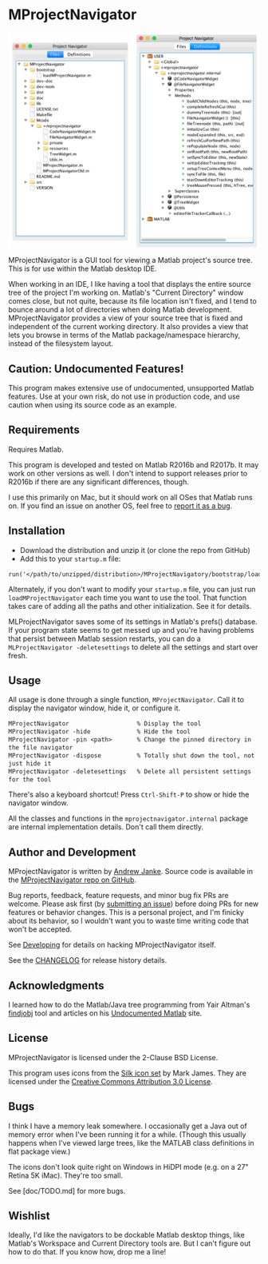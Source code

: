 MProjectNavigator
=====================

![MProjectNavigator Screnshots](doc/images/combined-macOS.png)

MProjectNavigator is a GUI tool for viewing a Matlab project's source tree. This is for use within the Matlab desktop IDE.

When working in an IDE, I like having a tool that displays the entire source tree of the project I'm working on. Matlab's "Current Directory" window comes close, but not quite, because its file location isn't fixed, and I tend to bounce around a lot of directories when doing Matlab development. MProjectNavigator provides a view of your source tree that is fixed and independent of the current working directory. It also provides a view that lets you browse in terms of the Matlab package/namespace hierarchy, instead of the filesystem layout.

## Caution: Undocumented Features!

This program makes extensive use of undocumented, unsupported Matlab features. Use at your own risk, do not use in production code, and use caution when using its source code as an example.

## Requirements

Requires Matlab.

This program is developed and tested on Matlab R2016b and R2017b. It may work on other versions as well. I don't intend to support releases prior to R2016b if there are any significant differences, though.

I use this primarily on Mac, but it should work on all OSes that Matlab runs on. If you find an issue on another OS, feel free to [report it as a bug](https://github.com/apjanke/MProjectNavigator/issues).

## Installation

* Download the distribution and unzip it (or clone the repo from GitHub)
* Add this to your `startup.m` file:
```
run('</path/to/unzipped/distribution>/MProjectNavigatory/bootstrap/loadMProjectNavigator')
```

Alternately, if you don't want to modify your `startup.m` file, you can just run `loadMProjectNavigator` each time you want to use the tool. That function takes care of adding all the paths and other initialization. See it for details.

MLProjectNavigator saves some of its settings in Matlab's prefs() database. If your program state seems to get messed up and you're having problems that persist between Matlab session restarts, you can do a `MLProjectNavigator -deletesettings` to delete all the settings and start over fresh.

## Usage

All usage is done through a single function, `MProjectNavigator`. Call it to display the navigator window, hide it, or configure it.

```
MProjectNavigator                   % Display the tool
MProjectNavigator -hide             % Hide the tool
MProjectNavigator -pin <path>       % Change the pinned directory in the file navigator
MProjectNavigator -dispose          % Totally shut down the tool, not just hide it
MProjectNavigator -deletesettings   % Delete all persistent settings for the tool
```

There's also a keyboard shortcut! Press `Ctrl-Shift-P` to show or hide the navigator window.

All the classes and functions in the `mprojectnavigator.internal` package are internal implementation details. Don't call them directly.

## Author and Development

MProjectNavigator is written by <a href="https://apjanke.net">Andrew Janke</a>. Source code is available in the <a href="https://github.com/apjanke/MProjectNavigator">MProjectNavigator repo on GitHub</a>.

Bug reports, feedback, feature requests, and minor bug fix PRs are welcome. Please ask first (by [submitting an issue](https://github.com/apjanke/MProjectNavigator/issues)) before doing PRs for new features or behavior changes. This is a personal project, and I'm finicky about its behavior, so I wouldn't want you to waste time writing code that won't be accepted.

See [Developing](doc/Developing.md) for details on hacking MProjectNavigator itself.

See the [CHANGELOG](doc/CHANGELOG.md) for release history details.

## Acknowledgments

I learned how to do the Matlab/Java tree programming from Yair Altman's <a href="https://www.mathworks.com/matlabcentral/fileexchange/14317-findjobj-find-java-handles-of-matlab-graphic-objects">findjobj</a> tool and articles on his <a href="https://undocumentedmatlab.com/">Undocumented Matlab</a> site.

## License

MProjectNavigator is licensed under the 2-Clause BSD License.

This program uses icons from the <a href="http://www.famfamfam.com/lab/icons/silk/">Silk icon set</a> by Mark James. They are licensed under the <a href="https://creativecommons.org/licenses/by/3.0/">Creative Commons Attribution 3.0 License</a>.

## Bugs

I think I have a memory leak somewhere. I occasionally get a Java out of memory error when I've been running it for a while. (Though this usually happens when I've viewed large trees, like the MATLAB class definitions in flat package view.)

The icons don't look quite right on Windows in HiDPI mode (e.g. on a 27" Retina 5K iMac). They're too small.

See [doc/TODO.md] for more bugs.

## Wishlist

Ideally, I'd like the navigators to be dockable Matlab desktop things, like Matlab's Workspace and Current Directory tools are. But I can't figure out how to do that. If you know how, drop me a line!
